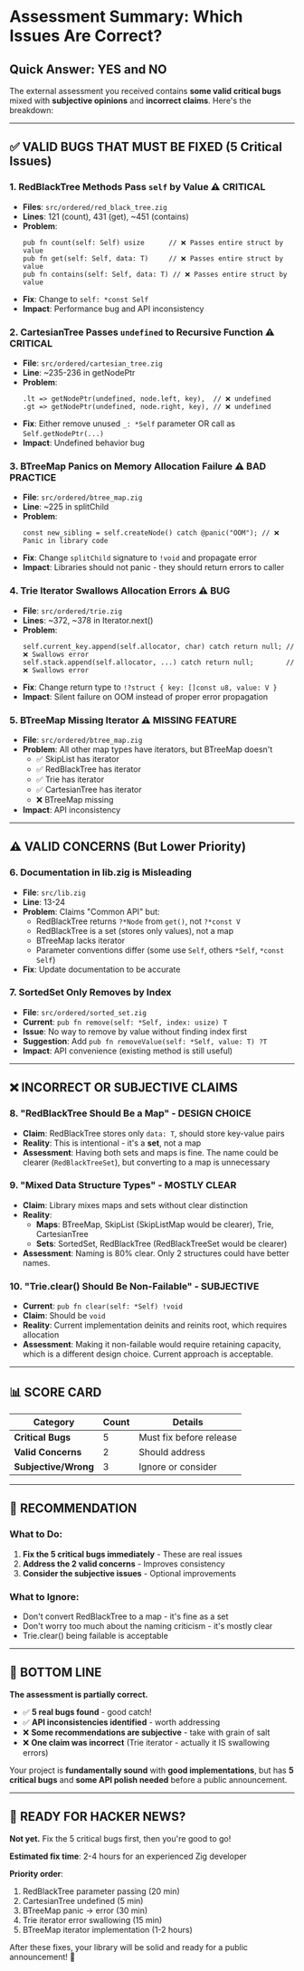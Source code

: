 # Assessment Summary: Which Issues Are Correct?

## Quick Answer: YES and NO

The external assessment you received contains **some valid critical bugs** mixed with **subjective opinions** and **incorrect claims**. Here's the breakdown:

---

## ✅ VALID BUGS THAT MUST BE FIXED (5 Critical Issues)

### 1. **RedBlackTree Methods Pass `self` by Value** ⚠️ **CRITICAL**
- **Files**: `src/ordered/red_black_tree.zig`
- **Lines**: 121 (count), 431 (get), ~451 (contains)
- **Problem**: 
  ```zig
  pub fn count(self: Self) usize      // ❌ Passes entire struct by value
  pub fn get(self: Self, data: T)     // ❌ Passes entire struct by value
  pub fn contains(self: Self, data: T) // ❌ Passes entire struct by value
  ```
- **Fix**: Change to `self: *const Self`
- **Impact**: Performance bug and API inconsistency

### 2. **CartesianTree Passes `undefined` to Recursive Function** ⚠️ **CRITICAL**
- **File**: `src/ordered/cartesian_tree.zig`
- **Line**: ~235-236 in getNodePtr
- **Problem**:
  ```zig
  .lt => getNodePtr(undefined, node.left, key),  // ❌ undefined
  .gt => getNodePtr(undefined, node.right, key), // ❌ undefined
  ```
- **Fix**: Either remove unused `_: *Self` parameter OR call as `Self.getNodePtr(...)`
- **Impact**: Undefined behavior bug

### 3. **BTreeMap Panics on Memory Allocation Failure** ⚠️ **BAD PRACTICE**
- **File**: `src/ordered/btree_map.zig`
- **Line**: ~225 in splitChild
- **Problem**:
  ```zig
  const new_sibling = self.createNode() catch @panic("OOM"); // ❌ Panic in library code
  ```
- **Fix**: Change `splitChild` signature to `!void` and propagate error
- **Impact**: Libraries should not panic - they should return errors to caller

### 4. **Trie Iterator Swallows Allocation Errors** ⚠️ **BUG**
- **File**: `src/ordered/trie.zig`
- **Lines**: ~372, ~378 in Iterator.next()
- **Problem**:
  ```zig
  self.current_key.append(self.allocator, char) catch return null; // ❌ Swallows error
  self.stack.append(self.allocator, ...) catch return null;        // ❌ Swallows error
  ```
- **Fix**: Change return type to `!?struct { key: []const u8, value: V }`
- **Impact**: Silent failure on OOM instead of proper error propagation

### 5. **BTreeMap Missing Iterator** ⚠️ **MISSING FEATURE**
- **File**: `src/ordered/btree_map.zig`
- **Problem**: All other map types have iterators, but BTreeMap doesn't
  - ✅ SkipList has iterator
  - ✅ RedBlackTree has iterator
  - ✅ Trie has iterator
  - ✅ CartesianTree has iterator
  - ❌ BTreeMap missing
- **Impact**: API inconsistency

---

## ⚠️ VALID CONCERNS (But Lower Priority)

### 6. **Documentation in lib.zig is Misleading**
- **File**: `src/lib.zig`
- **Line**: 13-24
- **Problem**: Claims "Common API" but:
  - RedBlackTree returns `?*Node` from `get()`, not `?*const V`
  - RedBlackTree is a set (stores only values), not a map
  - BTreeMap lacks iterator
  - Parameter conventions differ (some use `Self`, others `*Self`, `*const Self`)
- **Fix**: Update documentation to be accurate

### 7. **SortedSet Only Removes by Index**
- **File**: `src/ordered/sorted_set.zig`
- **Current**: `pub fn remove(self: *Self, index: usize) T`
- **Issue**: No way to remove by value without finding index first
- **Suggestion**: Add `pub fn removeValue(self: *Self, value: T) ?T`
- **Impact**: API convenience (existing method is still useful)

---

## ❌ INCORRECT OR SUBJECTIVE CLAIMS

### 8. **"RedBlackTree Should Be a Map" - DESIGN CHOICE**
- **Claim**: RedBlackTree stores only `data: T`, should store key-value pairs
- **Reality**: This is intentional - it's a **set**, not a map
- **Assessment**: Having both sets and maps is fine. The name could be clearer (`RedBlackTreeSet`), but converting to a map is unnecessary

### 9. **"Mixed Data Structure Types" - MOSTLY CLEAR**
- **Claim**: Library mixes maps and sets without clear distinction
- **Reality**: 
  - **Maps**: BTreeMap, SkipList (SkipListMap would be clearer), Trie, CartesianTree
  - **Sets**: SortedSet, RedBlackTree (RedBlackTreeSet would be clearer)
- **Assessment**: Naming is 80% clear. Only 2 structures could have better names.

### 10. **"Trie.clear() Should Be Non-Failable" - SUBJECTIVE**
- **Current**: `pub fn clear(self: *Self) !void`
- **Claim**: Should be `void`
- **Reality**: Current implementation deinits and reinits root, which requires allocation
- **Assessment**: Making it non-failable would require retaining capacity, which is a different design choice. Current approach is acceptable.

---

## 📊 SCORE CARD

| Category | Count | Details |
|----------|-------|---------|
| **Critical Bugs** | 5 | Must fix before release |
| **Valid Concerns** | 2 | Should address |
| **Subjective/Wrong** | 3 | Ignore or consider |

---

## 🎯 RECOMMENDATION

### What to Do:

1. **Fix the 5 critical bugs immediately** - These are real issues
2. **Address the 2 valid concerns** - Improves consistency
3. **Consider the subjective issues** - Optional improvements

### What to Ignore:

- Don't convert RedBlackTree to a map - it's fine as a set
- Don't worry too much about the naming criticism - it's mostly clear
- Trie.clear() being failable is acceptable

---

## 📝 BOTTOM LINE

**The assessment is partially correct.** 

- ✅ **5 real bugs found** - good catch!
- ✅ **API inconsistencies identified** - worth addressing
- ❌ **Some recommendations are subjective** - take with grain of salt
- ❌ **One claim was incorrect** (Trie iterator - actually it IS swallowing errors)

Your project is **fundamentally sound** with **good implementations**, but has **5 critical bugs** and **some API polish needed** before a public announcement.

---

## 🚀 READY FOR HACKER NEWS?

**Not yet.** Fix the 5 critical bugs first, then you're good to go!

**Estimated fix time**: 2-4 hours for an experienced Zig developer

**Priority order**:
1. RedBlackTree parameter passing (20 min)
2. CartesianTree undefined (5 min)
3. BTreeMap panic → error (30 min)
4. Trie iterator error swallowing (15 min)
5. BTreeMap iterator implementation (1-2 hours)

After these fixes, your library will be solid and ready for a public announcement! 🎉

